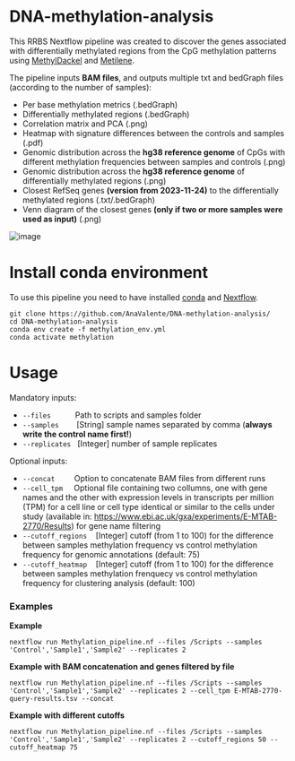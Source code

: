 # DNA-methylation-analysis

This RRBS Nextflow pipeline was created to discover the genes associated with differentially methylated regions from the CpG methylation patterns using [MethylDackel](https://github.com/dpryan79/MethylDackel) and [Metilene](http://legacy.bioinf.uni-leipzig.de/Software/metilene/).

The pipeline inputs **BAM files**, and outputs multiple txt and bedGraph files (according to the number of samples):
- Per base methylation metrics (.bedGraph)
- Differentially methylated regions (.bedGraph)
- Correlation matrix and PCA (.png)
- Heatmap with signature differences between the controls and samples (.pdf)
- Genomic distribution across the **hg38 reference genome** of CpGs with different methylation frequencies between samples and controls (.png)
- Genomic distribution across the **hg38 reference genome** of differentially methylated regions (.png)
- Closest RefSeq genes **(version from 2023-11-24)** to the differentially methylated regions (.txt/.bedGraph)
- Venn diagram of the closest genes **(only if two or more samples were used as input)** (.png)

![image](https://i.ibb.co/80RgK03/test.png)

# Install conda environment

To use this pipeline you need to have installed [conda](https://docs.conda.io/projects/conda/en/stable/user-guide/install/linux.html) and [Nextflow](https://www.nextflow.io/docs/latest/getstarted.html).

```shell
git clone https://github.com/AnaValente/DNA-methylation-analysis/
cd DNA-methylation-analysis
conda env create -f methylation_env.yml
conda activate methylation
```

# Usage

Mandatory inputs:
 - `--files` &nbsp;&nbsp;&nbsp;&nbsp;&nbsp;&nbsp;&nbsp;&nbsp;&nbsp; Path to scripts and samples folder
 - `--samples` &nbsp;&nbsp;&nbsp;&nbsp;&nbsp;&nbsp; [String] sample names separated by comma (**always write the control name first!**)
 - `--replicates` &nbsp; [Integer] number of sample replicates

Optional inputs:
- `--concat ` &nbsp;&nbsp;&nbsp;&nbsp;&nbsp; Option to concatenate BAM files from different runs
- `--cell_tpm` &nbsp;&nbsp;&nbsp; Optional file containing two collumns, one with gene names and the other with expression levels in transcripts per million (TPM) for a cell line or cell type identical or similar to the cells under study (available in: https://www.ebi.ac.uk/gxa/experiments/E-MTAB-2770/Results) for gene name filtering
- `--cutoff_regions` &nbsp;&nbsp; [Integer] cutoff (from 1 to 100) for the difference between samples methylation frequency vs control methylation frequency for genomic annotations (default: 75)
- `--cutoff_heatmap` &nbsp;&nbsp; [Integer] cutoff (from 1 to 100) for the difference between samples methylation frenquecy vs control methylation frequency for clustering analysis (default: 100)

### Examples

**Example**
```
nextflow run Methylation_pipeline.nf --files /Scripts --samples 'Control','Sample1','Sample2' --replicates 2
```

**Example with BAM concatenation and genes filtered by file**
```
nextflow run Methylation_pipeline.nf --files /Scripts --samples 'Control','Sample1','Sample2' --replicates 2 --cell_tpm E-MTAB-2770-query-results.tsv --concat 
```

**Example with different cutoffs**
```
nextflow run Methylation_pipeline.nf --files /Scripts --samples 'Control','Sample1','Sample2' --replicates 2 --cutoff_regions 50 --cutoff_heatmap 75
```









